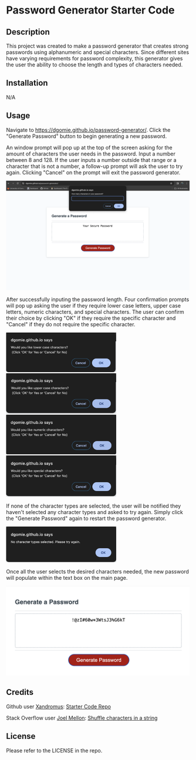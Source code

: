 # Password Generator Starter Code

## Description

This project was created to make a password generator that creates strong passwords using alphanumeric and special characters. Since different sites have varying requirements for password complexity, this generator gives the user the ability to choose the length and types of characters needed.

## Installation

N/A

## Usage

Navigate to https://dgomie.github.io/password-generator/. Click the "Generate Password" button to begin generating a new password.

An window prompt will pop up at the top of the screen asking for the amount of characters the user needs in the password. Input a number between 8 and 128. If the user inputs a number outside that range or a character that is not a number, a follow-up prompt will ask the user to try again. Clicking "Cancel" on the prompt will exit the password generator.

<img src="./assets/images/how-many.png" width=500px alt="Password Generator character requirement prompt" />

After successfully inputing the password length. Four confirmation prompts will pop up asking the user if they require lower case letters, upper case letters, numeric characters, and special characters. The user can confirm their choice by clicking "OK" if they require the specific character and "Cancel" if they do not require the specific character.

<img src="./assets/images/lower.png" width=300px alt="Lower case prompt" />
<img src="./assets/images/uppercase.png" width=300px alt="Upper case prompt" />
<img src="./assets/images/numeric.png" width=300px alt="Numeric character prompt" />
<img src="./assets/images/special.png" width=300px alt="Special character prompt" />

If none of the character types are selected, the user will be notified they haven't selected any character types and asked to try again. Simply click the "Generate Password" again to restart the password generator.

<img src="./assets/images/try-again.png" width=300px alt="No characters selected, try again prompt" />

Once all the user selects the desired characters needed, the new password will populate within the text box on the main page.

<img src="./assets/images/password.png" width=500px alt="Generated password." />

## Credits

Github user [Xandromus](https://github.com/Xandromus): [Starter Code Repo](https://github.com/coding-boot-camp/friendly-parakeet)

Stack Overflow user [Joel Mellon](https://stackoverflow.com/users/430151/joel-mellon): [Shuffle characters in a string](https://stackoverflow.com/questions/3943772/how-do-i-shuffle-the-characters-in-a-string-in-javascript)

## License

Please refer to the LICENSE in the repo.

[def]: "./assets/images/how-many.png"
